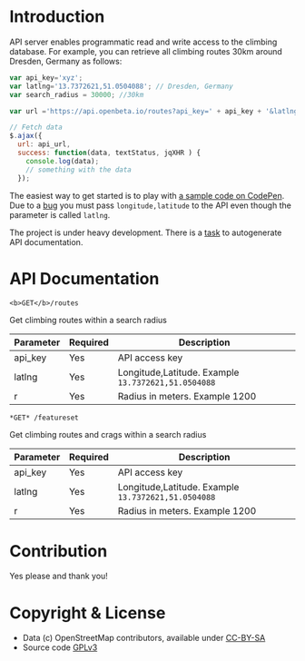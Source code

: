 # Introduction
API server enables programmatic read and write access to the climbing database.  For example, you can retrieve all climbing routes 30km around Dresden, Germany as follows: 

```javascript
var api_key='xyz';
var latlng='13.7372621,51.0504088'; // Dresden, Germany
var search_radius = 30000; //30km

var url ='https://api.openbeta.io/routes?api_key=' + api_key + '&latlng=' + lnglat + '&r=' + search_radius;

// Fetch data 
$.ajax({
  url: api_url,
  success: function(data, textStatus, jqXHR ) { 
    console.log(data);
    // something with the data  
  });

```

The easiest way to get started is to play with [a sample code on CodePen](http://codepen.io/openbeta/pen/vgpqwP).  Due to a [bug](https://github.com/OpenBeta/design/issues/9) you must pass `longitude,latitude` to the API even though the parameter is called `latlng`.

The project is under heavy development.  There is a [task](https://github.com/OpenBeta/design/issues/5) to autogenerate API documentation.

# API Documentation
```
<b>GET</b>/routes
```
Get climbing routes within a search radius

|Parameter|Required|Description|
|---------|--------|-----------|
|api_key|Yes| API access key|
|latlng|Yes| Longitude,Latitude. Example `13.7372621,51.0504088`|
|r|Yes| Radius in meters. Example 1200| 

```
*GET* /featureset
```
Get climbing routes and crags within a search radius

|Parameter|Required|Description|
|---------|--------|-----------|
|api_key|Yes| API access key|
|latlng|Yes| Longitude,Latitude. Example `13.7372621,51.0504088`|
|r|Yes| Radius in meters. Example 1200| 


# Contribution
Yes please and thank you!

# Copyright & License
- Data (c) OpenStreetMap contributors, available under [CC-BY-SA](https://creativecommons.org/licenses/by-sa/4.0/)
- Source code [GPLv3](https://github.com/OpenBeta/beta/blob/master/LICENSE)

